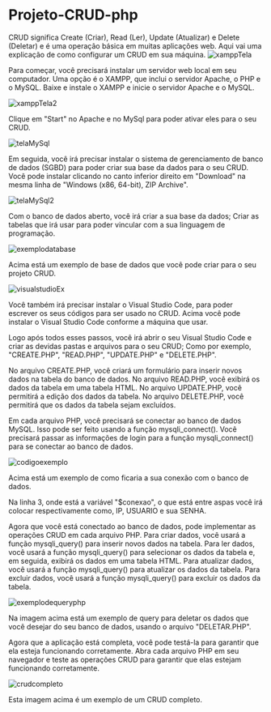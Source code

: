# Projeto-CRUD-php
 CRUD significa Create (Criar), Read (Ler), Update (Atualizar) e Delete (Deletar) e é uma operação básica em muitas aplicações web. 
 Aqui vai uma explicação de como configurar um CRUD em sua máquina.
![xamppTela](https://user-images.githubusercontent.com/98466287/228083368-cfb6fe47-9ac6-4880-8902-aefed40fd73d.png)

Para começar, você precisará instalar um servidor web local em seu computador. Uma opção é o XAMPP, que inclui o servidor Apache, o PHP e o MySQL. Baixe e instale o XAMPP e inicie o servidor Apache e o MySQL.

![xamppTela2](https://user-images.githubusercontent.com/98466287/228083707-a6949fcd-99be-4952-9d9f-3bb092de3d63.png)

Clique em "Start" no Apache e no MySql para poder ativar eles para o seu CRUD.


![telaMySql](https://user-images.githubusercontent.com/98466287/228084668-456fc1e2-7253-4acd-be72-c2c1389f2cb9.png)

Em seguida, você irá precisar instalar o sistema de gerenciamento de banco de dados (SGBD) para poder criar sua base da dados para o seu CRUD.
Você pode instalar clicando no canto inferior direito em "Download" na mesma linha de "Windows (x86, 64-bit), ZIP Archive".

![telaMySql2](https://user-images.githubusercontent.com/98466287/228085190-7b5636c1-467a-4ccf-91da-af2dd049245f.png)

Com o banco de dados aberto, você irá criar a sua base da dados;
Criar as tabelas que irá usar para poder vincular com a sua linguagem de programação.

![exemplodatabase](https://user-images.githubusercontent.com/98466287/228085669-3832c99b-8a96-426c-adf3-daeb73135f22.png)

Acima está um exemplo de base de dados que você pode criar para o seu projeto CRUD.

![visualstudioEx](https://user-images.githubusercontent.com/98466287/228086052-086d45cb-4120-4594-b7fe-02d6013c5017.png)

Você também irá precisar instalar o Visual Studio Code, para poder escrever os seus códigos para ser usado no CRUD.
Acima você pode instalar o Visual Studio Code conforme a máquina que usar.

Logo após todos esses passos, você irá abrir o seu Visual Studio Code e criar as devidas pastas e arquivos para o seu CRUD;
Como por exemplo, "CREATE.PHP", "READ.PHP", "UPDATE.PHP" e "DELETE.PHP".

No arquivo CREATE.PHP, você criará um formulário para inserir novos dados na tabela do banco de dados. No arquivo READ.PHP, você exibirá os dados da tabela em uma tabela HTML. No arquivo UPDATE.PHP, você permitirá a edição dos dados da tabela. No arquivo DELETE.PHP, você permitirá que os dados da tabela sejam excluídos.

Em cada arquivo PHP, você precisará se conectar ao banco de dados MySQL. Isso pode ser feito usando a função mysqli_connect(). Você precisará passar as informações de login para a função mysqli_connect() para se conectar ao banco de dados.

![codigoexemplo](https://user-images.githubusercontent.com/98466287/228087238-d32d0afa-ab9a-4a55-8ef7-2f781684ceaa.png)

Acima está um exemplo de como ficaria a sua conexão com o banco de dados.

Na linha 3, onde está a variável "$conexao", o que está entre aspas você irá colocar respectivamente como, IP, USUARIO e sua SENHA.


Agora que você está conectado ao banco de dados, pode implementar as operações CRUD em cada arquivo PHP. Para criar dados, você usará a função mysqli_query() para inserir novos dados na tabela. Para ler dados, você usará a função mysqli_query() para selecionar os dados da tabela e, em seguida, exibirá os dados em uma tabela HTML. Para atualizar dados, você usará a função mysqli_query() para atualizar os dados da tabela. Para excluir dados, você usará a função mysqli_query() para excluir os dados da tabela.

![exemplodequeryphp](https://user-images.githubusercontent.com/98466287/228087818-7a6dd1fc-16d4-4acb-bb30-85ff7c2ffe3b.png)

Na imagem acima está um exemplo de query para deletar os dados que você desejar do seu banco de dados, usando o arquivo "DELETAR.PHP".

Agora que a aplicação está completa, você pode testá-la para garantir que ela esteja funcionando corretamente. Abra cada arquivo PHP em seu navegador e teste as operações CRUD para garantir que elas estejam funcionando corretamente.

![crudcompleto](https://user-images.githubusercontent.com/98466287/228088183-5a9a1749-bf10-4d13-8427-7ed66596137a.png)

Esta imagem acima é um exemplo de um CRUD completo.


